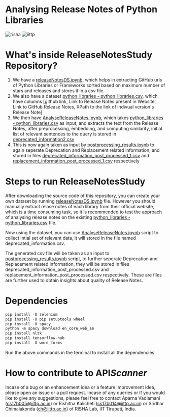 # Analysing Release Notes of Python Libraries
![risha](https://user-images.githubusercontent.com/42757231/99178239-0a095380-2737-11eb-8f94-75ca8f069377.png)
![iittp](https://user-images.githubusercontent.com/42757231/99178231-f3fb9300-2736-11eb-8942-0cde97e79d3b.png)

# What's inside ReleaseNotesStudy Repository?
1. We have a [releaseNotesDS.ipynb](https://github.com/rishitha957/ReleaseNotesStudy/blob/master/releaseNotesDS.ipynb), which helps in extracting GitHub urls of Python Libraries or Frameworks sorted based on maximum number of stars and releases and stores it in a csv file. 
2. We also have a dataset [python_libraries - python_libraries.csv](https://github.com/rishitha957/ReleaseNotesStudy/blob/master/python_libraries%20-%20python_libraries.csv), which have columns [github link, Link to Release Notes present in Website, Link to GitHub Release Notes, XPath to the link of indivual version's Release Note]
3. We then have [AnalyseReleaseNotes.ipynb](https://github.com/rishitha957/ReleaseNotesStudy/blob/master/AnalyseReleaseNotes.ipynb), which takes [python_libraries - python_libraries.csv](https://github.com/rishitha957/ReleaseNotesStudy/blob/master/python_libraries%20-%20python_libraries.csv) as input, and extracts the text from the Release Notes, after preprocessing, embedding, and computing similarity, initial list of relevant sentences to the query is stored in [deprecated_information2.csv](https://github.com/rishitha957/ReleaseNotesStudy/blob/master/deprecation_information2.csv)
4. This is now again taken as input by [postprocessing_results.ipynb](https://github.com/rishitha957/ReleaseNotesStudy/blob/master/postprocessing_results.ipynb) to again seperate Deprecation and Replacement related information, and stored in files [deprecated_information_post_processed_1.csv](https://github.com/rishitha957/ReleaseNotesStudy/blob/master/deprecation_information_post_processed_1.csv) and [replacement_information_post_processed_1.csv](https://github.com/rishitha957/ReleaseNotesStudy/blob/master/replacement_information_post_processed_1.csv) respectively

# Steps to run ReleaseNotesStudy
After downloading the source code of this repository, you can create your own dataset by running [releaseNotesDS.ipynb](https://github.com/rishitha957/ReleaseNotesStudy/blob/master/releaseNotesDS.ipynb) file. However you should manually extract relase notes of each library from their official website, which is a time consuming task, so it is recommended to test the approach of analysing release notes on the existing [python_libraries - python_libraries.csv](https://github.com/rishitha957/ReleaseNotesStudy/blob/master/python_libraries%20-%20python_libraries.csv) file.

Now using the dataset, you can use [AnalyseReleaseNotes.ipynb](https://github.com/rishitha957/ReleaseNotesStudy/blob/master/AnalyseReleaseNotes.ipynb) script to collect intial set of relevant data, it will stored in the file named deprecated_information.csv. 

The generated csv file will be taken as an input to [postprocessing_results.ipynb](https://github.com/rishitha957/ReleaseNotesStudy/blob/master/postprocessing_results.ipynb) script, to further seperate Deprecation and Replacement related information, they will be stored in files deprecated_information_post_processed.csv and replacement_information_post_processed.csv respectively. These are files are further used to obtain insights about quality of Release Notes.

# Dependencies 
```python
pip install -U selenium
pip install -U pip setuptools wheel
pip install -U spacy
python -m spacy download en_core_web_sm
pip install nltk
pip install tensorflow-hub
pip install -U word_forms
```
Run the above commands in the terminal to install all the dependencies 
# How to contribute to API*Scanner*
Incase of a bug or an enhancement idea or a feature improvement idea, please open an issue or a pull request. Incase of any queries or if you would like to give any suggestions, please feel free to contact Aparna Vadlamani (cs17b005@iittp.ac.in) or Rishitha Kalicheti (cs17b014@iittp.ac.in) or Sridhar Chimalakonda (ch@iittp.ac.in) of RISHA Lab, IIT Tirupati, India.